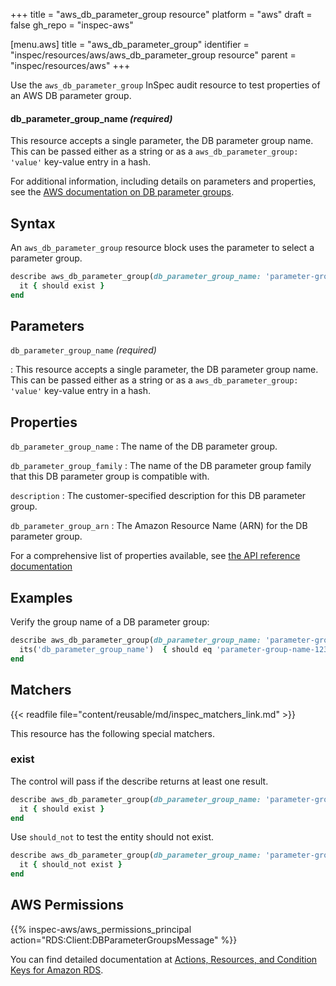 +++
title = "aws_db_parameter_group resource"
platform = "aws"
draft = false
gh_repo = "inspec-aws"

[menu.aws]
title = "aws_db_parameter_group"
identifier = "inspec/resources/aws/aws_db_parameter_group resource"
parent = "inspec/resources/aws"
+++

Use the `aws_db_parameter_group` InSpec audit resource to test properties of an AWS DB parameter group.

#### db_parameter_group_name _(required)_

This resource accepts a single parameter, the DB parameter group name. This can be passed either as a string or as a `aws_db_parameter_group: 'value'` key-value entry in a hash.

For additional information, including details on parameters and properties, see the [AWS documentation on DB parameter groups](https://docs.aws.amazon.com/AWSCloudFormation/latest/UserGuide/aws-properties-rds-dbparametergroup.html).

## Syntax

An `aws_db_parameter_group` resource block uses the parameter to select a parameter group.

```ruby
describe aws_db_parameter_group(db_parameter_group_name: 'parameter-group-name-12345') do
  it { should exist }
end
```

## Parameters

`db_parameter_group_name` _(required)_

: This resource accepts a single parameter, the DB parameter group name. This can be passed either as a string or as a `aws_db_parameter_group: 'value'` key-value entry in a hash.

## Properties

`db_parameter_group_name`
: The name of the DB parameter group.

`db_parameter_group_family`
: The name of the DB parameter group family that this DB parameter group is compatible with.

`description`
: The customer-specified description for this DB parameter group.

`db_parameter_group_arn`
: The Amazon Resource Name (ARN) for the DB parameter group.

For a comprehensive list of properties available, see [the API reference documentation](https://docs.aws.amazon.com/AmazonRDS/latest/APIReference/API_DBParameterGroup.html)

## Examples

Verify the group name of a DB parameter group:

```ruby
describe aws_db_parameter_group(db_parameter_group_name: 'parameter-group-name-12345') do
  its('db_parameter_group_name')  { should eq 'parameter-group-name-12345' }
end
```

## Matchers

{{< readfile file="content/reusable/md/inspec_matchers_link.md" >}}

This resource has the following special matchers.

### exist

The control will pass if the describe returns at least one result.

```ruby
describe aws_db_parameter_group(db_parameter_group_name: 'parameter-group-name-12345') do
  it { should exist }
end
```

Use `should_not` to test the entity should not exist.

```ruby
describe aws_db_parameter_group(db_parameter_group_name: 'parameter-group-name-6789') do
  it { should_not exist }
end
```

## AWS Permissions

{{% inspec-aws/aws_permissions_principal action="RDS:Client:DBParameterGroupsMessage" %}}

You can find detailed documentation at [Actions, Resources, and Condition Keys for Amazon RDS](https://docs.aws.amazon.com/IAM/latest/UserGuide/list_amazonrds.html).
